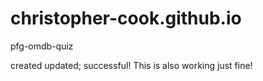 # christopher-cook.github.io
pfg-omdb-quiz

created
updated;
successful!
This is also working just fine!
